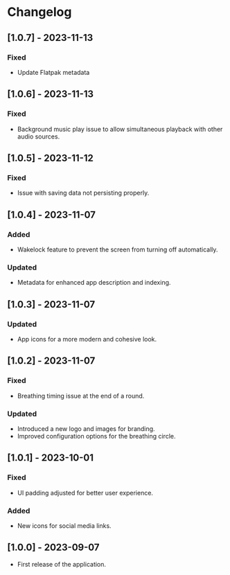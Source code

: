 # Changelog

## [1.0.7] - 2023-11-13
### Fixed
- Update Flatpak metadata

## [1.0.6] - 2023-11-13
### Fixed
- Background music play issue to allow simultaneous playback with other audio sources.

## [1.0.5] - 2023-11-12
### Fixed
- Issue with saving data not persisting properly.

## [1.0.4] - 2023-11-07
### Added
- Wakelock feature to prevent the screen from turning off automatically.
### Updated
- Metadata for enhanced app description and indexing.

## [1.0.3] - 2023-11-07
### Updated
- App icons for a more modern and cohesive look.

## [1.0.2] - 2023-11-07
### Fixed
- Breathing timing issue at the end of a round.
### Updated
- Introduced a new logo and images for branding.
- Improved configuration options for the breathing circle.

## [1.0.1] - 2023-10-01
### Fixed
- UI padding adjusted for better user experience.
### Added
- New icons for social media links.

## [1.0.0] - 2023-09-07
- First release of the application.
